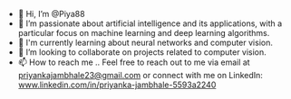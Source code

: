 - 👋 Hi, I’m @Piya88
- 👀 I’m passionate about artificial intelligence and its applications, with a particular focus on machine learning and deep learning algorithms.
- 🌱 I'm currently learning about neural networks and computer vision.
- 💞️ I’m looking to collaborate on projects related to computer vision.
- 📫 How to reach me .. Feel free to reach out to me via email at priyankajambhale23@gmail.com or connect with me on LinkedIn: www.linkedin.com/in/priyanka-jambhale-5593a2240

<!---
Piya88/Piya88 is a ✨ special ✨ repository because its `README.md` (this file) appears on your GitHub profile.
You can click the Preview link to take a look at your changes.
--->
